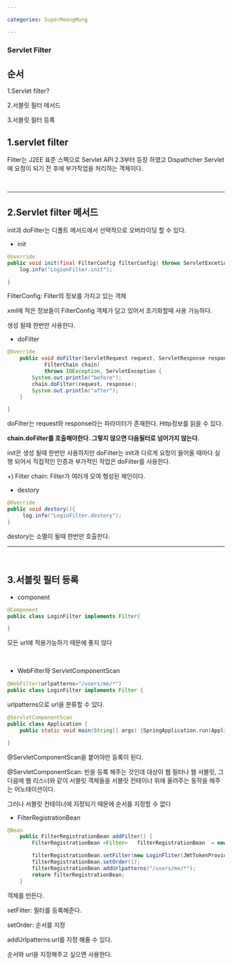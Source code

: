 ```yaml
---

categories: SuperMeongMung

---
```




### Servlet Filter

순서
---
1.Servlet filter?

2.서블릿 필터 메서드

3.서블릿 필터 등록


1.servlet filter
---
Filter는 J2EE 표준 스펙으로 Servlet API 2.3부터 등장 하였고
Dispathcher Servlet에 요청이 되기 전 후에 부가작업을 처리하는 객체이다.

&nbsp;

----


2.Servlet filter 메서드
---


init과 doFilter는 디폴트 메서드에서 선택적으로 오버라이딩 할 수 있다.

- init


```java
@override
public void init(final FilterConfig filterConfig) throws ServletExcetion{
    log.info("LogionFilter.init");

}
```


 FilterConfig: Filter의 정보를 가지고 있는 객체

xml에 적은 정보들이 FilterConfig 객체가 담고 있어서 초기화할때 사용 가능하다.

생성 될때 한번만 사용한다.



- doFilter


```java
@Override
	public void doFilter(ServletRequest request, ServletResponse response, 
			FilterChain chain)
			throws IOException, ServletException {
        System.out.println("before");
		chain.doFilter(request, response);
		System.out.println("after");
	}

}

```
 doFilter는 request와 response라는 파라미터가 존재한다. Http정보를 읽을 수 있다.

 __chain.doFilter를 호출해야한다. 
 그렇지 않으면 다음필터로 넘어가지 않는다.__ 
 
 init은 생성 될때 한번만 사용하지만 doFilter는 init과 다르게 요청이 들어올 때마다 실행 되어서 직접적인 인증과 부가적인 작업은 doFilter를 사용한다.


 +) Filter chain: Filter가 여러개 모여 형성된 체인이다.


- destory


```java
@Override
public void destory(){
     log.info("LoginFilter.destory");
}
```
destory는 소멸이 될때 한번만 호출한다.

-----

&nbsp;


3.서블릿 필터 등록
----

- component


```java
@Component
public class LoginFilter implements Filter{

}

```
모든 url에 적용가능하기 때문에 좋지 않다

&nbsp;

- WebFilter와 ServletComponentScan


```java
@WebFilter(urlpatterns="/users/me/*")
public class LoginFilter implements Filter {

```
urlpatterns으로 url을 분류할 수 있다.


```java
@ServletComponentScan
public class Application {
    public static void main(String[] args) {SpringApplication.run(Application.class, args);}

}

```
@ServletComponentScan을 붙어야만 등록이 된다.

@ServletComponentScan: 빈을 등록 해주는 것인데 대상이 웹 필터나 웹 서블릿, 그다음에 웹 리스너와 같이 서블릿 객체들을 서블릿 컨테이너 위에 올려주는 동작을 해주는 어노테이션이다.

그러나 서블릿 컨테이너에 지정되기 때문에 순서를 지정할 수 없다 

- FilterRegistrationBean

```java
@Bean
    public FilterRegistrationBean addFilter() {
        FilterRegistrationBean <Filter>   filterRegistrationBean  = new FilterRegistrationBean <>();

        filterRegistrationBean.setFilter(new LoginFliter(JWtTokenProvider));
        filterRegistrationBean.setOrder(1);
        filterRegistrationBean.addUrlpatterns("/users/me/*");
        return filterRegistrationBean;
    }

```
객체를 만든다.

setFilter: 필터를 등록해준다.

setOrder: 순서를 지정

addUrlpatterns:url를 지정 해줄 수 있다.

순서와 url을 지정해주고 싶으면 사용한다.
